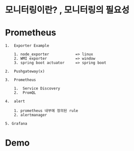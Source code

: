 # 모니터링이란? , 모니터링의 필요성





# Prometheus

    1.  Exporter Example

        1. node_exporter            => linux
        2. WMI exporter             => window
        3. spring boot actuator     => spring boot

    2.  Pushgateway(x)

    3.  Prometheus
        
        1.  Service Discovery  
        2.  PromQL

    4.  alert
    
        1. prometheus 내부에 정의된 rule
        2. alertmanager
    
    5. Grafana



# Demo 